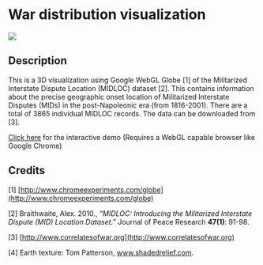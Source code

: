 War distribution visualization
==============================


![](http://warvisualization.s3-website-us-east-1.amazonaws.com/preview.png)
## Description
This is a 3D visualization using Google WebGL Globe [1] of the Militarized Interstate Dispute Location (MIDLOC) dataset [2]. This contains information about the precise geographic onset location of Militarized Interstate Disputes (MIDs) in the post-Napoleonic era (from 1816-2001). There are a total of 3865 individual MIDLOC records. The data can be downloaded from [3].

[Click here](http://warvisualization.s3-website-us-east-1.amazonaws.com) for the interactive demo (Requires a WebGL capable browser like Google Chrome)

## Credits
[1] [http://www.chromeexperiments.com/globe](http://www.chromeexperiments.com/globe)

[2] Braithwaite, Alex. 2010., *“MIDLOC: Introducing the Militarized Interstate Dispute (MID) Location Dataset.”* Journal of Peace Research **47(1)**: 91-98.

[3] [http://www.correlatesofwar.org](http://www.correlatesofwar.org)

[4] Earth texture: Tom Patterson, www.shadedrelief.com.
